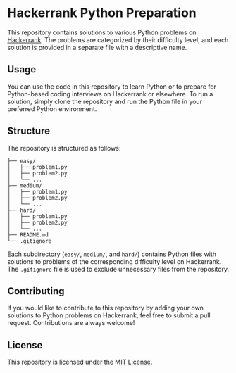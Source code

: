# Hackerrank Python Preparation

This repository contains solutions to various Python problems on [Hackerrank](https://www.hackerrank.com/domains/python). The problems are categorized by their difficulty level, and each solution is provided in a separate file with a descriptive name.

## Usage

You can use the code in this repository to learn Python or to prepare for Python-based coding interviews on Hackerrank or elsewhere. To run a solution, simply clone the repository and run the Python file in your preferred Python environment.

## Structure

The repository is structured as follows:
```
├── easy/
│   ├── problem1.py
│   ├── problem2.py
│   └── ...
├── medium/
│   ├── problem1.py
│   ├── problem2.py
│   └── ...
├── hard/
│   ├── problem1.py
│   ├── problem2.py
│   └── ...
├── README.md
└── .gitignore
```


Each subdirectory (`easy/`, `medium/`, and `hard/`) contains Python files with solutions to problems of the corresponding difficulty level on Hackerrank. The `.gitignore` file is used to exclude unnecessary files from the repository.

## Contributing

If you would like to contribute to this repository by adding your own solutions to Python problems on Hackerrank, feel free to submit a pull request. Contributions are always welcome!

## License

This repository is licensed under the [MIT License](LICENSE).